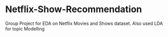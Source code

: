 # Netflix-Show-Recommendation
Group Project for EDA on Netflix Movies and Shows dataset. Also used LDA for topic Modelling
